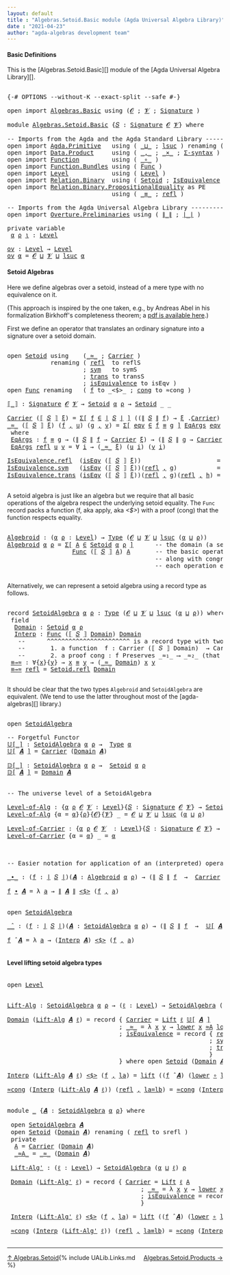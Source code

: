 ```yaml
---
layout: default
title : "Algebras.Setoid.Basic module (Agda Universal Algebra Library)"
date : "2021-04-23"
author: "agda-algebras development team"
---
```


#### <a id="basic-definitions">Basic Definitions</a>

This is the [Algebras.Setoid.Basic][] module of the [Agda Universal Algebra Library][].

<pre class="Agda">

<a id="316" class="Symbol">{-#</a> <a id="320" class="Keyword">OPTIONS</a> <a id="328" class="Pragma">--without-K</a> <a id="340" class="Pragma">--exact-split</a> <a id="354" class="Pragma">--safe</a> <a id="361" class="Symbol">#-}</a>

<a id="366" class="Keyword">open</a> <a id="371" class="Keyword">import</a> <a id="378" href="Algebras.Basic.html" class="Module">Algebras.Basic</a> <a id="393" class="Keyword">using</a> <a id="399" class="Symbol">(</a><a id="400" href="Algebras.Basic.html#1142" class="Generalizable">𝓞</a> <a id="402" class="Symbol">;</a> <a id="404" href="Algebras.Basic.html#1144" class="Generalizable">𝓥</a> <a id="406" class="Symbol">;</a> <a id="408" href="Algebras.Basic.html#3870" class="Function">Signature</a> <a id="418" class="Symbol">)</a>

<a id="421" class="Keyword">module</a> <a id="428" href="Algebras.Setoid.Basic.html" class="Module">Algebras.Setoid.Basic</a> <a id="450" class="Symbol">{</a><a id="451" href="Algebras.Setoid.Basic.html#451" class="Bound">𝑆</a> <a id="453" class="Symbol">:</a> <a id="455" href="Algebras.Basic.html#3870" class="Function">Signature</a> <a id="465" href="Algebras.Basic.html#1142" class="Generalizable">𝓞</a> <a id="467" href="Algebras.Basic.html#1144" class="Generalizable">𝓥</a><a id="468" class="Symbol">}</a> <a id="470" class="Keyword">where</a>

<a id="477" class="Comment">-- Imports from the Agda and the Agda Standard Library --------------------</a>
<a id="553" class="Keyword">open</a> <a id="558" class="Keyword">import</a> <a id="565" href="Agda.Primitive.html" class="Module">Agda.Primitive</a>   <a id="582" class="Keyword">using</a> <a id="588" class="Symbol">(</a> <a id="590" href="Agda.Primitive.html#810" class="Primitive Operator">_⊔_</a> <a id="594" class="Symbol">;</a> <a id="596" href="Agda.Primitive.html#780" class="Primitive">lsuc</a> <a id="601" class="Symbol">)</a> <a id="603" class="Keyword">renaming</a> <a id="612" class="Symbol">(</a> <a id="614" href="Agda.Primitive.html#326" class="Primitive">Set</a> <a id="618" class="Symbol">to</a> <a id="621" class="Primitive">Type</a> <a id="626" class="Symbol">)</a>
<a id="628" class="Keyword">open</a> <a id="633" class="Keyword">import</a> <a id="640" href="Data.Product.html" class="Module">Data.Product</a>     <a id="657" class="Keyword">using</a> <a id="663" class="Symbol">(</a> <a id="665" href="Agda.Builtin.Sigma.html#236" class="InductiveConstructor Operator">_,_</a> <a id="669" class="Symbol">;</a> <a id="671" href="Data.Product.html#1167" class="Function Operator">_×_</a> <a id="675" class="Symbol">;</a> <a id="677" href="Data.Product.html#916" class="Function">Σ-syntax</a> <a id="686" class="Symbol">)</a>
<a id="688" class="Keyword">open</a> <a id="693" class="Keyword">import</a> <a id="700" href="Function.html" class="Module">Function</a>         <a id="717" class="Keyword">using</a> <a id="723" class="Symbol">(</a> <a id="725" href="Function.Base.html#1031" class="Function Operator">_∘_</a> <a id="729" class="Symbol">)</a>
<a id="731" class="Keyword">open</a> <a id="736" class="Keyword">import</a> <a id="743" href="Function.Bundles.html" class="Module">Function.Bundles</a> <a id="760" class="Keyword">using</a> <a id="766" class="Symbol">(</a> <a id="768" href="Function.Bundles.html#1868" class="Record">Func</a> <a id="773" class="Symbol">)</a>
<a id="775" class="Keyword">open</a> <a id="780" class="Keyword">import</a> <a id="787" href="Level.html" class="Module">Level</a>            <a id="804" class="Keyword">using</a> <a id="810" class="Symbol">(</a> <a id="812" href="Agda.Primitive.html#597" class="Postulate">Level</a> <a id="818" class="Symbol">)</a>
<a id="820" class="Keyword">open</a> <a id="825" class="Keyword">import</a> <a id="832" href="Relation.Binary.html" class="Module">Relation.Binary</a>  <a id="849" class="Keyword">using</a> <a id="855" class="Symbol">(</a> <a id="857" href="Relation.Binary.Bundles.html#1009" class="Record">Setoid</a> <a id="864" class="Symbol">;</a> <a id="866" href="Relation.Binary.Structures.html#1522" class="Record">IsEquivalence</a> <a id="880" class="Symbol">)</a>
<a id="882" class="Keyword">open</a> <a id="887" class="Keyword">import</a> <a id="894" href="Relation.Binary.PropositionalEquality.html" class="Module">Relation.Binary.PropositionalEquality</a> <a id="932" class="Symbol">as</a> <a id="935" class="Module">PE</a>
                             <a id="967" class="Keyword">using</a> <a id="973" class="Symbol">(</a> <a id="975" href="Agda.Builtin.Equality.html#151" class="Datatype Operator">_≡_</a> <a id="979" class="Symbol">;</a> <a id="981" href="Agda.Builtin.Equality.html#208" class="InductiveConstructor">refl</a> <a id="986" class="Symbol">)</a>

<a id="989" class="Comment">-- Imports from the Agda Universal Algebra Library ----------------------</a>
<a id="1063" class="Keyword">open</a> <a id="1068" class="Keyword">import</a> <a id="1075" href="Overture.Preliminaries.html" class="Module">Overture.Preliminaries</a> <a id="1098" class="Keyword">using</a> <a id="1104" class="Symbol">(</a> <a id="1106" href="Overture.Preliminaries.html#4417" class="Function Operator">∥_∥</a> <a id="1110" class="Symbol">;</a> <a id="1112" href="Overture.Preliminaries.html#4379" class="Function Operator">∣_∣</a> <a id="1116" class="Symbol">)</a>

<a id="1119" class="Keyword">private</a> <a id="1127" class="Keyword">variable</a>
 <a id="1137" href="Algebras.Setoid.Basic.html#1137" class="Generalizable">α</a> <a id="1139" href="Algebras.Setoid.Basic.html#1139" class="Generalizable">ρ</a> <a id="1141" href="Algebras.Setoid.Basic.html#1141" class="Generalizable">ι</a> <a id="1143" class="Symbol">:</a> <a id="1145" href="Agda.Primitive.html#597" class="Postulate">Level</a>

<a id="ov"></a><a id="1152" href="Algebras.Setoid.Basic.html#1152" class="Function">ov</a> <a id="1155" class="Symbol">:</a> <a id="1157" href="Agda.Primitive.html#597" class="Postulate">Level</a> <a id="1163" class="Symbol">→</a> <a id="1165" href="Agda.Primitive.html#597" class="Postulate">Level</a>
<a id="1171" href="Algebras.Setoid.Basic.html#1152" class="Function">ov</a> <a id="1174" href="Algebras.Setoid.Basic.html#1174" class="Bound">α</a> <a id="1176" class="Symbol">=</a> <a id="1178" href="Algebras.Setoid.Basic.html#465" class="Bound">𝓞</a> <a id="1180" href="Agda.Primitive.html#810" class="Primitive Operator">⊔</a> <a id="1182" href="Algebras.Setoid.Basic.html#467" class="Bound">𝓥</a> <a id="1184" href="Agda.Primitive.html#810" class="Primitive Operator">⊔</a> <a id="1186" href="Agda.Primitive.html#780" class="Primitive">lsuc</a> <a id="1191" href="Algebras.Setoid.Basic.html#1174" class="Bound">α</a>
</pre>


#### <a id="setoid-algebras">Setoid Algebras</a>

Here we define algebras over a setoid, instead of a mere type with no equivalence on it.

(This approach is inspired by the one taken, e.g., by Andreas Abel in his formalization Birkhoff's completeness theorem; a [pdf is available here](http://www.cse.chalmers.se/~abela/agda/MultiSortedAlgebra.pdf).)

First we define an operator that translates an ordinary signature into a signature over a setoid domain.

<pre class="Agda">

<a id="1679" class="Keyword">open</a> <a id="1684" href="Relation.Binary.Bundles.html#1009" class="Module">Setoid</a> <a id="1691" class="Keyword">using</a>    <a id="1700" class="Symbol">(</a><a id="1701" href="Relation.Binary.Bundles.html#1098" class="Field Operator">_≈_</a> <a id="1705" class="Symbol">;</a> <a id="1707" href="Relation.Binary.Bundles.html#1072" class="Field">Carrier</a> <a id="1715" class="Symbol">)</a>
            <a id="1729" class="Keyword">renaming</a> <a id="1738" class="Symbol">(</a> <a id="1740" href="Relation.Binary.Structures.html#1568" class="Function">refl</a>  <a id="1746" class="Symbol">to</a> <a id="1749" class="Function">reflS</a>
                     <a id="1776" class="Symbol">;</a> <a id="1778" href="Relation.Binary.Structures.html#1594" class="Function">sym</a>   <a id="1784" class="Symbol">to</a> <a id="1787" class="Function">symS</a>
                     <a id="1813" class="Symbol">;</a> <a id="1815" href="Relation.Binary.Structures.html#1620" class="Function">trans</a> <a id="1821" class="Symbol">to</a> <a id="1824" class="Function">transS</a>
                     <a id="1852" class="Symbol">;</a> <a id="1854" href="Relation.Binary.Bundles.html#1132" class="Field">isEquivalence</a> <a id="1868" class="Symbol">to</a> <a id="1871" class="Field">isEqv</a> <a id="1877" class="Symbol">)</a>
<a id="1879" class="Keyword">open</a> <a id="1884" href="Function.Bundles.html#1868" class="Module">Func</a> <a id="1889" class="Keyword">renaming</a>   <a id="1900" class="Symbol">(</a> <a id="1902" href="Function.Bundles.html#1919" class="Field">f</a> <a id="1904" class="Symbol">to</a> <a id="1907" class="Field">_&lt;$&gt;_</a> <a id="1913" class="Symbol">;</a> <a id="1915" href="Function.Bundles.html#1938" class="Field">cong</a> <a id="1920" class="Symbol">to</a> <a id="1923" class="Field">≈cong</a> <a id="1929" class="Symbol">)</a>

<a id="⟦_⟧"></a><a id="1932" href="Algebras.Setoid.Basic.html#1932" class="Function Operator">⟦_⟧</a> <a id="1936" class="Symbol">:</a> <a id="1938" href="Algebras.Basic.html#3870" class="Function">Signature</a> <a id="1948" href="Algebras.Setoid.Basic.html#465" class="Bound">𝓞</a> <a id="1950" href="Algebras.Setoid.Basic.html#467" class="Bound">𝓥</a> <a id="1952" class="Symbol">→</a> <a id="1954" href="Relation.Binary.Bundles.html#1009" class="Record">Setoid</a> <a id="1961" href="Algebras.Setoid.Basic.html#1137" class="Generalizable">α</a> <a id="1963" href="Algebras.Setoid.Basic.html#1139" class="Generalizable">ρ</a> <a id="1965" class="Symbol">→</a> <a id="1967" href="Relation.Binary.Bundles.html#1009" class="Record">Setoid</a> <a id="1974" class="Symbol">_</a> <a id="1976" class="Symbol">_</a>

<a id="1979" href="Relation.Binary.Bundles.html#1072" class="Field">Carrier</a> <a id="1987" class="Symbol">(</a><a id="1988" href="Algebras.Setoid.Basic.html#1932" class="Function Operator">⟦</a> <a id="1990" href="Algebras.Setoid.Basic.html#1990" class="Bound">𝑆</a> <a id="1992" href="Algebras.Setoid.Basic.html#1932" class="Function Operator">⟧</a> <a id="1994" href="Algebras.Setoid.Basic.html#1994" class="Bound">ξ</a><a id="1995" class="Symbol">)</a> <a id="1997" class="Symbol">=</a> <a id="1999" href="Data.Product.html#916" class="Function">Σ[</a> <a id="2002" href="Algebras.Setoid.Basic.html#2002" class="Bound">f</a> <a id="2004" href="Data.Product.html#916" class="Function">∈</a> <a id="2006" href="Overture.Preliminaries.html#4379" class="Function Operator">∣</a> <a id="2008" href="Algebras.Setoid.Basic.html#1990" class="Bound">𝑆</a> <a id="2010" href="Overture.Preliminaries.html#4379" class="Function Operator">∣</a> <a id="2012" href="Data.Product.html#916" class="Function">]</a> <a id="2014" class="Symbol">((</a><a id="2016" href="Overture.Preliminaries.html#4417" class="Function Operator">∥</a> <a id="2018" href="Algebras.Setoid.Basic.html#1990" class="Bound">𝑆</a> <a id="2020" href="Overture.Preliminaries.html#4417" class="Function Operator">∥</a> <a id="2022" href="Algebras.Setoid.Basic.html#2002" class="Bound">f</a><a id="2023" class="Symbol">)</a> <a id="2025" class="Symbol">→</a> <a id="2027" href="Algebras.Setoid.Basic.html#1994" class="Bound">ξ</a> <a id="2029" class="Symbol">.</a><a id="2030" href="Relation.Binary.Bundles.html#1072" class="Field">Carrier</a><a id="2037" class="Symbol">)</a>
<a id="2039" href="Relation.Binary.Bundles.html#1098" class="Field Operator">_≈_</a> <a id="2043" class="Symbol">(</a><a id="2044" href="Algebras.Setoid.Basic.html#1932" class="Function Operator">⟦</a> <a id="2046" href="Algebras.Setoid.Basic.html#2046" class="Bound">𝑆</a> <a id="2048" href="Algebras.Setoid.Basic.html#1932" class="Function Operator">⟧</a> <a id="2050" href="Algebras.Setoid.Basic.html#2050" class="Bound">ξ</a><a id="2051" class="Symbol">)</a> <a id="2053" class="Symbol">(</a><a id="2054" href="Algebras.Setoid.Basic.html#2054" class="Bound">f</a> <a id="2056" href="Agda.Builtin.Sigma.html#236" class="InductiveConstructor Operator">,</a> <a id="2058" href="Algebras.Setoid.Basic.html#2058" class="Bound">u</a><a id="2059" class="Symbol">)</a> <a id="2061" class="Symbol">(</a><a id="2062" href="Algebras.Setoid.Basic.html#2062" class="Bound">g</a> <a id="2064" href="Agda.Builtin.Sigma.html#236" class="InductiveConstructor Operator">,</a> <a id="2066" href="Algebras.Setoid.Basic.html#2066" class="Bound">v</a><a id="2067" class="Symbol">)</a> <a id="2069" class="Symbol">=</a> <a id="2071" href="Data.Product.html#916" class="Function">Σ[</a> <a id="2074" href="Algebras.Setoid.Basic.html#2074" class="Bound">eqv</a> <a id="2078" href="Data.Product.html#916" class="Function">∈</a> <a id="2080" href="Algebras.Setoid.Basic.html#2054" class="Bound">f</a> <a id="2082" href="Agda.Builtin.Equality.html#151" class="Datatype Operator">≡</a> <a id="2084" href="Algebras.Setoid.Basic.html#2062" class="Bound">g</a> <a id="2086" href="Data.Product.html#916" class="Function">]</a> <a id="2088" href="Algebras.Setoid.Basic.html#2111" class="Function">EqArgs</a> <a id="2095" href="Algebras.Setoid.Basic.html#2074" class="Bound">eqv</a> <a id="2099" href="Algebras.Setoid.Basic.html#2058" class="Bound">u</a> <a id="2101" href="Algebras.Setoid.Basic.html#2066" class="Bound">v</a>
 <a id="2104" class="Keyword">where</a>
 <a id="2111" href="Algebras.Setoid.Basic.html#2111" class="Function">EqArgs</a> <a id="2118" class="Symbol">:</a> <a id="2120" href="Algebras.Setoid.Basic.html#2054" class="Bound">f</a> <a id="2122" href="Agda.Builtin.Equality.html#151" class="Datatype Operator">≡</a> <a id="2124" href="Algebras.Setoid.Basic.html#2062" class="Bound">g</a> <a id="2126" class="Symbol">→</a> <a id="2128" class="Symbol">(</a><a id="2129" href="Overture.Preliminaries.html#4417" class="Function Operator">∥</a> <a id="2131" href="Algebras.Setoid.Basic.html#2046" class="Bound">𝑆</a> <a id="2133" href="Overture.Preliminaries.html#4417" class="Function Operator">∥</a> <a id="2135" href="Algebras.Setoid.Basic.html#2054" class="Bound">f</a> <a id="2137" class="Symbol">→</a> <a id="2139" href="Relation.Binary.Bundles.html#1072" class="Field">Carrier</a> <a id="2147" href="Algebras.Setoid.Basic.html#2050" class="Bound">ξ</a><a id="2148" class="Symbol">)</a> <a id="2150" class="Symbol">→</a> <a id="2152" class="Symbol">(</a><a id="2153" href="Overture.Preliminaries.html#4417" class="Function Operator">∥</a> <a id="2155" href="Algebras.Setoid.Basic.html#2046" class="Bound">𝑆</a> <a id="2157" href="Overture.Preliminaries.html#4417" class="Function Operator">∥</a> <a id="2159" href="Algebras.Setoid.Basic.html#2062" class="Bound">g</a> <a id="2161" class="Symbol">→</a> <a id="2163" href="Relation.Binary.Bundles.html#1072" class="Field">Carrier</a> <a id="2171" href="Algebras.Setoid.Basic.html#2050" class="Bound">ξ</a><a id="2172" class="Symbol">)</a> <a id="2174" class="Symbol">→</a> <a id="2176" href="Algebras.Setoid.Basic.html#621" class="Primitive">Type</a> <a id="2181" class="Symbol">_</a>
 <a id="2184" href="Algebras.Setoid.Basic.html#2111" class="Function">EqArgs</a> <a id="2191" href="Agda.Builtin.Equality.html#208" class="InductiveConstructor">refl</a> <a id="2196" href="Algebras.Setoid.Basic.html#2196" class="Bound">u</a> <a id="2198" href="Algebras.Setoid.Basic.html#2198" class="Bound">v</a> <a id="2200" class="Symbol">=</a> <a id="2202" class="Symbol">∀</a> <a id="2204" href="Algebras.Setoid.Basic.html#2204" class="Bound">i</a> <a id="2206" class="Symbol">→</a> <a id="2208" class="Symbol">(</a><a id="2209" href="Relation.Binary.Bundles.html#1098" class="Field Operator">_≈_</a> <a id="2213" href="Algebras.Setoid.Basic.html#2050" class="Bound">ξ</a><a id="2214" class="Symbol">)</a> <a id="2216" class="Symbol">(</a><a id="2217" href="Algebras.Setoid.Basic.html#2196" class="Bound">u</a> <a id="2219" href="Algebras.Setoid.Basic.html#2204" class="Bound">i</a><a id="2220" class="Symbol">)</a> <a id="2222" class="Symbol">(</a><a id="2223" href="Algebras.Setoid.Basic.html#2198" class="Bound">v</a> <a id="2225" href="Algebras.Setoid.Basic.html#2204" class="Bound">i</a><a id="2226" class="Symbol">)</a>

<a id="2229" href="Relation.Binary.Structures.html#1568" class="Field">IsEquivalence.refl</a>  <a id="2249" class="Symbol">(</a><a id="2250" href="Algebras.Setoid.Basic.html#1871" class="Field">isEqv</a> <a id="2256" class="Symbol">(</a><a id="2257" href="Algebras.Setoid.Basic.html#1932" class="Function Operator">⟦</a> <a id="2259" href="Algebras.Setoid.Basic.html#2259" class="Bound">𝑆</a> <a id="2261" href="Algebras.Setoid.Basic.html#1932" class="Function Operator">⟧</a> <a id="2263" href="Algebras.Setoid.Basic.html#2263" class="Bound">ξ</a><a id="2264" class="Symbol">))</a>                     <a id="2287" class="Symbol">=</a> <a id="2289" href="Agda.Builtin.Equality.html#208" class="InductiveConstructor">refl</a> <a id="2294" href="Agda.Builtin.Sigma.html#236" class="InductiveConstructor Operator">,</a> <a id="2296" class="Symbol">λ</a> <a id="2298" href="Algebras.Setoid.Basic.html#2298" class="Bound">_</a> <a id="2300" class="Symbol">→</a> <a id="2302" href="Algebras.Setoid.Basic.html#1749" class="Function">reflS</a>  <a id="2309" href="Algebras.Setoid.Basic.html#2263" class="Bound">ξ</a>
<a id="2311" href="Relation.Binary.Structures.html#1594" class="Field">IsEquivalence.sym</a>   <a id="2331" class="Symbol">(</a><a id="2332" href="Algebras.Setoid.Basic.html#1871" class="Field">isEqv</a> <a id="2338" class="Symbol">(</a><a id="2339" href="Algebras.Setoid.Basic.html#1932" class="Function Operator">⟦</a> <a id="2341" href="Algebras.Setoid.Basic.html#2341" class="Bound">𝑆</a> <a id="2343" href="Algebras.Setoid.Basic.html#1932" class="Function Operator">⟧</a> <a id="2345" href="Algebras.Setoid.Basic.html#2345" class="Bound">ξ</a><a id="2346" class="Symbol">))(</a><a id="2349" href="Agda.Builtin.Equality.html#208" class="InductiveConstructor">refl</a> <a id="2354" href="Agda.Builtin.Sigma.html#236" class="InductiveConstructor Operator">,</a> <a id="2356" href="Algebras.Setoid.Basic.html#2356" class="Bound">g</a><a id="2357" class="Symbol">)</a>           <a id="2369" class="Symbol">=</a> <a id="2371" href="Agda.Builtin.Equality.html#208" class="InductiveConstructor">refl</a> <a id="2376" href="Agda.Builtin.Sigma.html#236" class="InductiveConstructor Operator">,</a> <a id="2378" class="Symbol">λ</a> <a id="2380" href="Algebras.Setoid.Basic.html#2380" class="Bound">i</a> <a id="2382" class="Symbol">→</a> <a id="2384" href="Algebras.Setoid.Basic.html#1787" class="Function">symS</a>   <a id="2391" href="Algebras.Setoid.Basic.html#2345" class="Bound">ξ</a> <a id="2393" class="Symbol">(</a><a id="2394" href="Algebras.Setoid.Basic.html#2356" class="Bound">g</a> <a id="2396" href="Algebras.Setoid.Basic.html#2380" class="Bound">i</a><a id="2397" class="Symbol">)</a>
<a id="2399" href="Relation.Binary.Structures.html#1620" class="Field">IsEquivalence.trans</a> <a id="2419" class="Symbol">(</a><a id="2420" href="Algebras.Setoid.Basic.html#1871" class="Field">isEqv</a> <a id="2426" class="Symbol">(</a><a id="2427" href="Algebras.Setoid.Basic.html#1932" class="Function Operator">⟦</a> <a id="2429" href="Algebras.Setoid.Basic.html#2429" class="Bound">𝑆</a> <a id="2431" href="Algebras.Setoid.Basic.html#1932" class="Function Operator">⟧</a> <a id="2433" href="Algebras.Setoid.Basic.html#2433" class="Bound">ξ</a><a id="2434" class="Symbol">))(</a><a id="2437" href="Agda.Builtin.Equality.html#208" class="InductiveConstructor">refl</a> <a id="2442" href="Agda.Builtin.Sigma.html#236" class="InductiveConstructor Operator">,</a> <a id="2444" href="Algebras.Setoid.Basic.html#2444" class="Bound">g</a><a id="2445" class="Symbol">)(</a><a id="2447" href="Agda.Builtin.Equality.html#208" class="InductiveConstructor">refl</a> <a id="2452" href="Agda.Builtin.Sigma.html#236" class="InductiveConstructor Operator">,</a> <a id="2454" href="Algebras.Setoid.Basic.html#2454" class="Bound">h</a><a id="2455" class="Symbol">)</a> <a id="2457" class="Symbol">=</a> <a id="2459" href="Agda.Builtin.Equality.html#208" class="InductiveConstructor">refl</a> <a id="2464" href="Agda.Builtin.Sigma.html#236" class="InductiveConstructor Operator">,</a> <a id="2466" class="Symbol">λ</a> <a id="2468" href="Algebras.Setoid.Basic.html#2468" class="Bound">i</a> <a id="2470" class="Symbol">→</a> <a id="2472" href="Algebras.Setoid.Basic.html#1824" class="Function">transS</a> <a id="2479" href="Algebras.Setoid.Basic.html#2433" class="Bound">ξ</a> <a id="2481" class="Symbol">(</a><a id="2482" href="Algebras.Setoid.Basic.html#2444" class="Bound">g</a> <a id="2484" href="Algebras.Setoid.Basic.html#2468" class="Bound">i</a><a id="2485" class="Symbol">)</a> <a id="2487" class="Symbol">(</a><a id="2488" href="Algebras.Setoid.Basic.html#2454" class="Bound">h</a> <a id="2490" href="Algebras.Setoid.Basic.html#2468" class="Bound">i</a><a id="2491" class="Symbol">)</a>

</pre>


A setoid algebra is just like an algebra but we require that all basic operations
of the algebra respect the underlying setoid equality. The `Func` record packs a
function (f, aka apply, aka _<$>_) with a proof (cong) that the function respects
equality.

<pre class="Agda">

<a id="Algebroid"></a><a id="2777" href="Algebras.Setoid.Basic.html#2777" class="Function">Algebroid</a> <a id="2787" class="Symbol">:</a> <a id="2789" class="Symbol">(</a><a id="2790" href="Algebras.Setoid.Basic.html#2790" class="Bound">α</a> <a id="2792" href="Algebras.Setoid.Basic.html#2792" class="Bound">ρ</a> <a id="2794" class="Symbol">:</a> <a id="2796" href="Agda.Primitive.html#597" class="Postulate">Level</a><a id="2801" class="Symbol">)</a> <a id="2803" class="Symbol">→</a> <a id="2805" href="Algebras.Setoid.Basic.html#621" class="Primitive">Type</a> <a id="2810" class="Symbol">(</a><a id="2811" href="Algebras.Setoid.Basic.html#465" class="Bound">𝓞</a> <a id="2813" href="Agda.Primitive.html#810" class="Primitive Operator">⊔</a> <a id="2815" href="Algebras.Setoid.Basic.html#467" class="Bound">𝓥</a> <a id="2817" href="Agda.Primitive.html#810" class="Primitive Operator">⊔</a> <a id="2819" href="Agda.Primitive.html#780" class="Primitive">lsuc</a> <a id="2824" class="Symbol">(</a><a id="2825" href="Algebras.Setoid.Basic.html#2790" class="Bound">α</a> <a id="2827" href="Agda.Primitive.html#810" class="Primitive Operator">⊔</a> <a id="2829" href="Algebras.Setoid.Basic.html#2792" class="Bound">ρ</a><a id="2830" class="Symbol">))</a>
<a id="2833" href="Algebras.Setoid.Basic.html#2777" class="Function">Algebroid</a> <a id="2843" href="Algebras.Setoid.Basic.html#2843" class="Bound">α</a> <a id="2845" href="Algebras.Setoid.Basic.html#2845" class="Bound">ρ</a> <a id="2847" class="Symbol">=</a> <a id="2849" href="Data.Product.html#916" class="Function">Σ[</a> <a id="2852" href="Algebras.Setoid.Basic.html#2852" class="Bound">A</a> <a id="2854" href="Data.Product.html#916" class="Function">∈</a> <a id="2856" href="Relation.Binary.Bundles.html#1009" class="Record">Setoid</a> <a id="2863" href="Algebras.Setoid.Basic.html#2843" class="Bound">α</a> <a id="2865" href="Algebras.Setoid.Basic.html#2845" class="Bound">ρ</a> <a id="2867" href="Data.Product.html#916" class="Function">]</a>      <a id="2874" class="Comment">-- the domain (a setoid)</a>
                  <a id="2917" href="Function.Bundles.html#1868" class="Record">Func</a> <a id="2922" class="Symbol">(</a><a id="2923" href="Algebras.Setoid.Basic.html#1932" class="Function Operator">⟦</a> <a id="2925" href="Algebras.Setoid.Basic.html#451" class="Bound">𝑆</a> <a id="2927" href="Algebras.Setoid.Basic.html#1932" class="Function Operator">⟧</a> <a id="2929" href="Algebras.Setoid.Basic.html#2852" class="Bound">A</a><a id="2930" class="Symbol">)</a> <a id="2932" href="Algebras.Setoid.Basic.html#2852" class="Bound">A</a>       <a id="2940" class="Comment">-- the basic operations,</a>
                                         <a id="3006" class="Comment">-- along with congruence proofs that</a>
                                         <a id="3084" class="Comment">-- each operation espects setoid equality</a>

</pre>

Alternatively, we can represent a setoid algebra using a record type as follows.

<pre class="Agda">

<a id="3235" class="Keyword">record</a> <a id="SetoidAlgebra"></a><a id="3242" href="Algebras.Setoid.Basic.html#3242" class="Record">SetoidAlgebra</a> <a id="3256" href="Algebras.Setoid.Basic.html#3256" class="Bound">α</a> <a id="3258" href="Algebras.Setoid.Basic.html#3258" class="Bound">ρ</a> <a id="3260" class="Symbol">:</a> <a id="3262" href="Algebras.Setoid.Basic.html#621" class="Primitive">Type</a> <a id="3267" class="Symbol">(</a><a id="3268" href="Algebras.Setoid.Basic.html#465" class="Bound">𝓞</a> <a id="3270" href="Agda.Primitive.html#810" class="Primitive Operator">⊔</a> <a id="3272" href="Algebras.Setoid.Basic.html#467" class="Bound">𝓥</a> <a id="3274" href="Agda.Primitive.html#810" class="Primitive Operator">⊔</a> <a id="3276" href="Agda.Primitive.html#780" class="Primitive">lsuc</a> <a id="3281" class="Symbol">(</a><a id="3282" href="Algebras.Setoid.Basic.html#3256" class="Bound">α</a> <a id="3284" href="Agda.Primitive.html#810" class="Primitive Operator">⊔</a> <a id="3286" href="Algebras.Setoid.Basic.html#3258" class="Bound">ρ</a><a id="3287" class="Symbol">))</a> <a id="3290" class="Keyword">where</a>
 <a id="3297" class="Keyword">field</a>
  <a id="SetoidAlgebra.Domain"></a><a id="3305" href="Algebras.Setoid.Basic.html#3305" class="Field">Domain</a> <a id="3312" class="Symbol">:</a> <a id="3314" href="Relation.Binary.Bundles.html#1009" class="Record">Setoid</a> <a id="3321" href="Algebras.Setoid.Basic.html#3256" class="Bound">α</a> <a id="3323" href="Algebras.Setoid.Basic.html#3258" class="Bound">ρ</a>
  <a id="SetoidAlgebra.Interp"></a><a id="3327" href="Algebras.Setoid.Basic.html#3327" class="Field">Interp</a> <a id="3334" class="Symbol">:</a> <a id="3336" href="Function.Bundles.html#1868" class="Record">Func</a> <a id="3341" class="Symbol">(</a><a id="3342" href="Algebras.Setoid.Basic.html#1932" class="Function Operator">⟦</a> <a id="3344" href="Algebras.Setoid.Basic.html#451" class="Bound">𝑆</a> <a id="3346" href="Algebras.Setoid.Basic.html#1932" class="Function Operator">⟧</a> <a id="3348" href="Algebras.Setoid.Basic.html#3305" class="Field">Domain</a><a id="3354" class="Symbol">)</a> <a id="3356" href="Algebras.Setoid.Basic.html#3305" class="Field">Domain</a>
   <a id="3366" class="Comment">--      ^^^^^^^^^^^^^^^^^^^^^^^ is a record type with two fields:</a>
   <a id="3435" class="Comment">--       1. a function  f : Carrier (⟦ 𝑆 ⟧ Domain)  → Carrier Domain</a>
   <a id="3507" class="Comment">--       2. a proof cong : f Preserves _≈₁_ ⟶ _≈₂_ (that f preserves the setoid equalities)</a>
 <a id="SetoidAlgebra.≡→≈"></a><a id="3600" href="Algebras.Setoid.Basic.html#3600" class="Function">≡→≈</a> <a id="3604" class="Symbol">:</a> <a id="3606" class="Symbol">∀{</a><a id="3608" href="Algebras.Setoid.Basic.html#3608" class="Bound">x</a><a id="3609" class="Symbol">}{</a><a id="3611" href="Algebras.Setoid.Basic.html#3611" class="Bound">y</a><a id="3612" class="Symbol">}</a> <a id="3614" class="Symbol">→</a> <a id="3616" href="Algebras.Setoid.Basic.html#3608" class="Bound">x</a> <a id="3618" href="Agda.Builtin.Equality.html#151" class="Datatype Operator">≡</a> <a id="3620" href="Algebras.Setoid.Basic.html#3611" class="Bound">y</a> <a id="3622" class="Symbol">→</a> <a id="3624" class="Symbol">(</a><a id="3625" href="Relation.Binary.Bundles.html#1098" class="Field Operator">_≈_</a> <a id="3629" href="Algebras.Setoid.Basic.html#3305" class="Field">Domain</a><a id="3635" class="Symbol">)</a> <a id="3637" href="Algebras.Setoid.Basic.html#3608" class="Bound">x</a> <a id="3639" href="Algebras.Setoid.Basic.html#3611" class="Bound">y</a>
 <a id="3642" href="Algebras.Setoid.Basic.html#3600" class="Function">≡→≈</a> <a id="3646" href="Agda.Builtin.Equality.html#208" class="InductiveConstructor">refl</a> <a id="3651" class="Symbol">=</a> <a id="3653" href="Relation.Binary.Structures.html#1568" class="Function">Setoid.refl</a> <a id="3665" href="Algebras.Setoid.Basic.html#3305" class="Field">Domain</a>

</pre>

It should be clear that the two types `Algebroid` and `SetoidAlgebra` are equivalent. (We tend to use the latter throughout most of the [agda-algebras][] library.)

<pre class="Agda">

<a id="3864" class="Keyword">open</a> <a id="3869" href="Algebras.Setoid.Basic.html#3242" class="Module">SetoidAlgebra</a>

<a id="3884" class="Comment">-- Forgetful Functor</a>
<a id="𝕌[_]"></a><a id="3905" href="Algebras.Setoid.Basic.html#3905" class="Function Operator">𝕌[_]</a> <a id="3910" class="Symbol">:</a> <a id="3912" href="Algebras.Setoid.Basic.html#3242" class="Record">SetoidAlgebra</a> <a id="3926" href="Algebras.Setoid.Basic.html#1137" class="Generalizable">α</a> <a id="3928" href="Algebras.Setoid.Basic.html#1139" class="Generalizable">ρ</a> <a id="3930" class="Symbol">→</a>  <a id="3933" href="Algebras.Setoid.Basic.html#621" class="Primitive">Type</a> <a id="3938" href="Algebras.Setoid.Basic.html#1137" class="Generalizable">α</a>
<a id="3940" href="Algebras.Setoid.Basic.html#3905" class="Function Operator">𝕌[</a> <a id="3943" href="Algebras.Setoid.Basic.html#3943" class="Bound">𝑨</a> <a id="3945" href="Algebras.Setoid.Basic.html#3905" class="Function Operator">]</a> <a id="3947" class="Symbol">=</a> <a id="3949" href="Relation.Binary.Bundles.html#1072" class="Field">Carrier</a> <a id="3957" class="Symbol">(</a><a id="3958" href="Algebras.Setoid.Basic.html#3305" class="Field">Domain</a> <a id="3965" href="Algebras.Setoid.Basic.html#3943" class="Bound">𝑨</a><a id="3966" class="Symbol">)</a>

<a id="𝔻[_]"></a><a id="3969" href="Algebras.Setoid.Basic.html#3969" class="Function Operator">𝔻[_]</a> <a id="3974" class="Symbol">:</a> <a id="3976" href="Algebras.Setoid.Basic.html#3242" class="Record">SetoidAlgebra</a> <a id="3990" href="Algebras.Setoid.Basic.html#1137" class="Generalizable">α</a> <a id="3992" href="Algebras.Setoid.Basic.html#1139" class="Generalizable">ρ</a> <a id="3994" class="Symbol">→</a>  <a id="3997" href="Relation.Binary.Bundles.html#1009" class="Record">Setoid</a> <a id="4004" href="Algebras.Setoid.Basic.html#1137" class="Generalizable">α</a> <a id="4006" href="Algebras.Setoid.Basic.html#1139" class="Generalizable">ρ</a>
<a id="4008" href="Algebras.Setoid.Basic.html#3969" class="Function Operator">𝔻[</a> <a id="4011" href="Algebras.Setoid.Basic.html#4011" class="Bound">𝑨</a> <a id="4013" href="Algebras.Setoid.Basic.html#3969" class="Function Operator">]</a> <a id="4015" class="Symbol">=</a> <a id="4017" href="Algebras.Setoid.Basic.html#3305" class="Field">Domain</a> <a id="4024" href="Algebras.Setoid.Basic.html#4011" class="Bound">𝑨</a>


<a id="4028" class="Comment">-- The universe level of a SetoidAlgebra</a>

<a id="Level-of-Alg"></a><a id="4070" href="Algebras.Setoid.Basic.html#4070" class="Function">Level-of-Alg</a> <a id="4083" class="Symbol">:</a> <a id="4085" class="Symbol">{</a><a id="4086" href="Algebras.Setoid.Basic.html#4086" class="Bound">α</a> <a id="4088" href="Algebras.Setoid.Basic.html#4088" class="Bound">ρ</a> <a id="4090" href="Algebras.Setoid.Basic.html#4090" class="Bound">𝓞</a> <a id="4092" href="Algebras.Setoid.Basic.html#4092" class="Bound">𝓥</a> <a id="4094" class="Symbol">:</a> <a id="4096" href="Agda.Primitive.html#597" class="Postulate">Level</a><a id="4101" class="Symbol">}{</a><a id="4103" href="Algebras.Setoid.Basic.html#4103" class="Bound">𝑆</a> <a id="4105" class="Symbol">:</a> <a id="4107" href="Algebras.Basic.html#3870" class="Function">Signature</a> <a id="4117" href="Algebras.Setoid.Basic.html#4090" class="Bound">𝓞</a> <a id="4119" href="Algebras.Setoid.Basic.html#4092" class="Bound">𝓥</a><a id="4120" class="Symbol">}</a> <a id="4122" class="Symbol">→</a> <a id="4124" href="Algebras.Setoid.Basic.html#3242" class="Record">SetoidAlgebra</a> <a id="4138" href="Algebras.Setoid.Basic.html#4086" class="Bound">α</a> <a id="4140" href="Algebras.Setoid.Basic.html#4088" class="Bound">ρ</a> <a id="4142" class="Symbol">→</a> <a id="4144" href="Agda.Primitive.html#597" class="Postulate">Level</a>
<a id="4150" href="Algebras.Setoid.Basic.html#4070" class="Function">Level-of-Alg</a> <a id="4163" class="Symbol">{</a><a id="4164" class="Argument">α</a> <a id="4166" class="Symbol">=</a> <a id="4168" href="Algebras.Setoid.Basic.html#4168" class="Bound">α</a><a id="4169" class="Symbol">}{</a><a id="4171" href="Algebras.Setoid.Basic.html#4171" class="Bound">ρ</a><a id="4172" class="Symbol">}{</a><a id="4174" href="Algebras.Setoid.Basic.html#4174" class="Bound">𝓞</a><a id="4175" class="Symbol">}{</a><a id="4177" href="Algebras.Setoid.Basic.html#4177" class="Bound">𝓥</a><a id="4178" class="Symbol">}</a> <a id="4180" class="Symbol">_</a> <a id="4182" class="Symbol">=</a> <a id="4184" href="Algebras.Setoid.Basic.html#4174" class="Bound">𝓞</a> <a id="4186" href="Agda.Primitive.html#810" class="Primitive Operator">⊔</a> <a id="4188" href="Algebras.Setoid.Basic.html#4177" class="Bound">𝓥</a> <a id="4190" href="Agda.Primitive.html#810" class="Primitive Operator">⊔</a> <a id="4192" href="Agda.Primitive.html#780" class="Primitive">lsuc</a> <a id="4197" class="Symbol">(</a><a id="4198" href="Algebras.Setoid.Basic.html#4168" class="Bound">α</a> <a id="4200" href="Agda.Primitive.html#810" class="Primitive Operator">⊔</a> <a id="4202" href="Algebras.Setoid.Basic.html#4171" class="Bound">ρ</a><a id="4203" class="Symbol">)</a>

<a id="Level-of-Carrier"></a><a id="4206" href="Algebras.Setoid.Basic.html#4206" class="Function">Level-of-Carrier</a> <a id="4223" class="Symbol">:</a> <a id="4225" class="Symbol">{</a><a id="4226" href="Algebras.Setoid.Basic.html#4226" class="Bound">α</a> <a id="4228" href="Algebras.Setoid.Basic.html#4228" class="Bound">ρ</a> <a id="4230" href="Algebras.Setoid.Basic.html#4230" class="Bound">𝓞</a> <a id="4232" href="Algebras.Setoid.Basic.html#4232" class="Bound">𝓥</a>  <a id="4235" class="Symbol">:</a> <a id="4237" href="Agda.Primitive.html#597" class="Postulate">Level</a><a id="4242" class="Symbol">}{</a><a id="4244" href="Algebras.Setoid.Basic.html#4244" class="Bound">𝑆</a> <a id="4246" class="Symbol">:</a> <a id="4248" href="Algebras.Basic.html#3870" class="Function">Signature</a> <a id="4258" href="Algebras.Setoid.Basic.html#4230" class="Bound">𝓞</a> <a id="4260" href="Algebras.Setoid.Basic.html#4232" class="Bound">𝓥</a><a id="4261" class="Symbol">}</a> <a id="4263" class="Symbol">→</a> <a id="4265" href="Algebras.Setoid.Basic.html#3242" class="Record">SetoidAlgebra</a> <a id="4279" href="Algebras.Setoid.Basic.html#4226" class="Bound">α</a> <a id="4281" href="Algebras.Setoid.Basic.html#4228" class="Bound">ρ</a> <a id="4283" class="Symbol">→</a> <a id="4285" href="Agda.Primitive.html#597" class="Postulate">Level</a>
<a id="4291" href="Algebras.Setoid.Basic.html#4206" class="Function">Level-of-Carrier</a> <a id="4308" class="Symbol">{</a><a id="4309" class="Argument">α</a> <a id="4311" class="Symbol">=</a> <a id="4313" href="Algebras.Setoid.Basic.html#4313" class="Bound">α</a><a id="4314" class="Symbol">}</a> <a id="4316" class="Symbol">_</a> <a id="4318" class="Symbol">=</a> <a id="4320" href="Algebras.Setoid.Basic.html#4313" class="Bound">α</a>



<a id="4325" class="Comment">-- Easier notation for application of an (interpreted) operation symbol.</a>

<a id="_∙_"></a><a id="4399" href="Algebras.Setoid.Basic.html#4399" class="Function Operator">_∙_</a> <a id="4403" class="Symbol">:</a> <a id="4405" class="Symbol">(</a><a id="4406" href="Algebras.Setoid.Basic.html#4406" class="Bound">f</a> <a id="4408" class="Symbol">:</a> <a id="4410" href="Overture.Preliminaries.html#4379" class="Function Operator">∣</a> <a id="4412" href="Algebras.Setoid.Basic.html#451" class="Bound">𝑆</a> <a id="4414" href="Overture.Preliminaries.html#4379" class="Function Operator">∣</a><a id="4415" class="Symbol">)(</a><a id="4417" href="Algebras.Setoid.Basic.html#4417" class="Bound">𝑨</a> <a id="4419" class="Symbol">:</a> <a id="4421" href="Algebras.Setoid.Basic.html#2777" class="Function">Algebroid</a> <a id="4431" href="Algebras.Setoid.Basic.html#1137" class="Generalizable">α</a> <a id="4433" href="Algebras.Setoid.Basic.html#1139" class="Generalizable">ρ</a><a id="4434" class="Symbol">)</a> <a id="4436" class="Symbol">→</a> <a id="4438" class="Symbol">(</a><a id="4439" href="Overture.Preliminaries.html#4417" class="Function Operator">∥</a> <a id="4441" href="Algebras.Setoid.Basic.html#451" class="Bound">𝑆</a> <a id="4443" href="Overture.Preliminaries.html#4417" class="Function Operator">∥</a> <a id="4445" href="Algebras.Setoid.Basic.html#4406" class="Bound">f</a>  <a id="4448" class="Symbol">→</a>  <a id="4451" href="Relation.Binary.Bundles.html#1072" class="Field">Carrier</a> <a id="4459" href="Overture.Preliminaries.html#4379" class="Function Operator">∣</a> <a id="4461" href="Algebras.Setoid.Basic.html#4417" class="Bound">𝑨</a> <a id="4463" href="Overture.Preliminaries.html#4379" class="Function Operator">∣</a><a id="4464" class="Symbol">)</a> <a id="4466" class="Symbol">→</a> <a id="4468" href="Relation.Binary.Bundles.html#1072" class="Field">Carrier</a> <a id="4476" href="Overture.Preliminaries.html#4379" class="Function Operator">∣</a> <a id="4478" href="Algebras.Setoid.Basic.html#4417" class="Bound">𝑨</a> <a id="4480" href="Overture.Preliminaries.html#4379" class="Function Operator">∣</a>

<a id="4483" href="Algebras.Setoid.Basic.html#4483" class="Bound">f</a> <a id="4485" href="Algebras.Setoid.Basic.html#4399" class="Function Operator">∙</a> <a id="4487" href="Algebras.Setoid.Basic.html#4487" class="Bound">𝑨</a> <a id="4489" class="Symbol">=</a> <a id="4491" class="Symbol">λ</a> <a id="4493" href="Algebras.Setoid.Basic.html#4493" class="Bound">a</a> <a id="4495" class="Symbol">→</a> <a id="4497" href="Overture.Preliminaries.html#4417" class="Function Operator">∥</a> <a id="4499" href="Algebras.Setoid.Basic.html#4487" class="Bound">𝑨</a> <a id="4501" href="Overture.Preliminaries.html#4417" class="Function Operator">∥</a> <a id="4503" href="Algebras.Setoid.Basic.html#1907" class="Field Operator">&lt;$&gt;</a> <a id="4507" class="Symbol">(</a><a id="4508" href="Algebras.Setoid.Basic.html#4483" class="Bound">f</a> <a id="4510" href="Agda.Builtin.Sigma.html#236" class="InductiveConstructor Operator">,</a> <a id="4512" href="Algebras.Setoid.Basic.html#4493" class="Bound">a</a><a id="4513" class="Symbol">)</a>


<a id="4517" class="Keyword">open</a> <a id="4522" href="Algebras.Setoid.Basic.html#3242" class="Module">SetoidAlgebra</a>

<a id="_̂_"></a><a id="4537" href="Algebras.Setoid.Basic.html#4537" class="Function Operator">_̂_</a> <a id="4541" class="Symbol">:</a> <a id="4543" class="Symbol">(</a><a id="4544" href="Algebras.Setoid.Basic.html#4544" class="Bound">f</a> <a id="4546" class="Symbol">:</a> <a id="4548" href="Overture.Preliminaries.html#4379" class="Function Operator">∣</a> <a id="4550" href="Algebras.Setoid.Basic.html#451" class="Bound">𝑆</a> <a id="4552" href="Overture.Preliminaries.html#4379" class="Function Operator">∣</a><a id="4553" class="Symbol">)(</a><a id="4555" href="Algebras.Setoid.Basic.html#4555" class="Bound">𝑨</a> <a id="4557" class="Symbol">:</a> <a id="4559" href="Algebras.Setoid.Basic.html#3242" class="Record">SetoidAlgebra</a> <a id="4573" href="Algebras.Setoid.Basic.html#1137" class="Generalizable">α</a> <a id="4575" href="Algebras.Setoid.Basic.html#1139" class="Generalizable">ρ</a><a id="4576" class="Symbol">)</a> <a id="4578" class="Symbol">→</a> <a id="4580" class="Symbol">(</a><a id="4581" href="Overture.Preliminaries.html#4417" class="Function Operator">∥</a> <a id="4583" href="Algebras.Setoid.Basic.html#451" class="Bound">𝑆</a> <a id="4585" href="Overture.Preliminaries.html#4417" class="Function Operator">∥</a> <a id="4587" href="Algebras.Setoid.Basic.html#4544" class="Bound">f</a>  <a id="4590" class="Symbol">→</a>  <a id="4593" href="Algebras.Setoid.Basic.html#3905" class="Function Operator">𝕌[</a> <a id="4596" href="Algebras.Setoid.Basic.html#4555" class="Bound">𝑨</a> <a id="4598" href="Algebras.Setoid.Basic.html#3905" class="Function Operator">]</a><a id="4599" class="Symbol">)</a> <a id="4601" class="Symbol">→</a> <a id="4603" href="Algebras.Setoid.Basic.html#3905" class="Function Operator">𝕌[</a> <a id="4606" href="Algebras.Setoid.Basic.html#4555" class="Bound">𝑨</a> <a id="4608" href="Algebras.Setoid.Basic.html#3905" class="Function Operator">]</a>

<a id="4611" href="Algebras.Setoid.Basic.html#4611" class="Bound">f</a> <a id="4613" href="Algebras.Setoid.Basic.html#4537" class="Function Operator">̂</a> <a id="4615" href="Algebras.Setoid.Basic.html#4615" class="Bound">𝑨</a> <a id="4617" class="Symbol">=</a> <a id="4619" class="Symbol">λ</a> <a id="4621" href="Algebras.Setoid.Basic.html#4621" class="Bound">a</a> <a id="4623" class="Symbol">→</a> <a id="4625" class="Symbol">(</a><a id="4626" href="Algebras.Setoid.Basic.html#3327" class="Field">Interp</a> <a id="4633" href="Algebras.Setoid.Basic.html#4615" class="Bound">𝑨</a><a id="4634" class="Symbol">)</a> <a id="4636" href="Algebras.Setoid.Basic.html#1907" class="Field Operator">&lt;$&gt;</a> <a id="4640" class="Symbol">(</a><a id="4641" href="Algebras.Setoid.Basic.html#4611" class="Bound">f</a> <a id="4643" href="Agda.Builtin.Sigma.html#236" class="InductiveConstructor Operator">,</a> <a id="4645" href="Algebras.Setoid.Basic.html#4621" class="Bound">a</a><a id="4646" class="Symbol">)</a>

</pre>


#### <a id="level-lifting-setoid-algebra-types">Level lifting setoid algebra types</a>

<pre class="Agda">

<a id="4764" class="Keyword">open</a> <a id="4769" href="Level.html" class="Module">Level</a>


<a id="Lift-Alg"></a><a id="4777" href="Algebras.Setoid.Basic.html#4777" class="Function">Lift-Alg</a> <a id="4786" class="Symbol">:</a> <a id="4788" href="Algebras.Setoid.Basic.html#3242" class="Record">SetoidAlgebra</a> <a id="4802" href="Algebras.Setoid.Basic.html#1137" class="Generalizable">α</a> <a id="4804" href="Algebras.Setoid.Basic.html#1139" class="Generalizable">ρ</a> <a id="4806" class="Symbol">→</a> <a id="4808" class="Symbol">(</a><a id="4809" href="Algebras.Setoid.Basic.html#4809" class="Bound">ℓ</a> <a id="4811" class="Symbol">:</a> <a id="4813" href="Agda.Primitive.html#597" class="Postulate">Level</a><a id="4818" class="Symbol">)</a> <a id="4820" class="Symbol">→</a> <a id="4822" href="Algebras.Setoid.Basic.html#3242" class="Record">SetoidAlgebra</a> <a id="4836" class="Symbol">(</a><a id="4837" href="Algebras.Setoid.Basic.html#1137" class="Generalizable">α</a> <a id="4839" href="Agda.Primitive.html#810" class="Primitive Operator">⊔</a> <a id="4841" href="Algebras.Setoid.Basic.html#4809" class="Bound">ℓ</a><a id="4842" class="Symbol">)</a> <a id="4844" href="Algebras.Setoid.Basic.html#1139" class="Generalizable">ρ</a>

<a id="4847" href="Algebras.Setoid.Basic.html#3305" class="Field">Domain</a> <a id="4854" class="Symbol">(</a><a id="4855" href="Algebras.Setoid.Basic.html#4777" class="Function">Lift-Alg</a> <a id="4864" href="Algebras.Setoid.Basic.html#4864" class="Bound">𝑨</a> <a id="4866" href="Algebras.Setoid.Basic.html#4866" class="Bound">ℓ</a><a id="4867" class="Symbol">)</a> <a id="4869" class="Symbol">=</a> <a id="4871" class="Keyword">record</a> <a id="4878" class="Symbol">{</a> <a id="4880" href="Relation.Binary.Bundles.html#1072" class="Field">Carrier</a> <a id="4888" class="Symbol">=</a> <a id="4890" href="Level.html#400" class="Record">Lift</a> <a id="4895" href="Algebras.Setoid.Basic.html#4866" class="Bound">ℓ</a> <a id="4897" href="Algebras.Setoid.Basic.html#3905" class="Function Operator">𝕌[</a> <a id="4900" href="Algebras.Setoid.Basic.html#4864" class="Bound">𝑨</a> <a id="4902" href="Algebras.Setoid.Basic.html#3905" class="Function Operator">]</a>
                               <a id="4935" class="Symbol">;</a> <a id="4937" href="Relation.Binary.Bundles.html#1098" class="Field Operator">_≈_</a> <a id="4941" class="Symbol">=</a> <a id="4943" class="Symbol">λ</a> <a id="4945" href="Algebras.Setoid.Basic.html#4945" class="Bound">x</a> <a id="4947" href="Algebras.Setoid.Basic.html#4947" class="Bound">y</a> <a id="4949" class="Symbol">→</a> <a id="4951" href="Level.html#470" class="Field">lower</a> <a id="4957" href="Algebras.Setoid.Basic.html#4945" class="Bound">x</a> <a id="4959" href="Algebras.Setoid.Basic.html#5318" class="Function Operator">≈A</a> <a id="4962" href="Level.html#470" class="Field">lower</a> <a id="4968" href="Algebras.Setoid.Basic.html#4947" class="Bound">y</a>
                               <a id="5001" class="Symbol">;</a> <a id="5003" href="Relation.Binary.Bundles.html#1132" class="Field">isEquivalence</a> <a id="5017" class="Symbol">=</a> <a id="5019" class="Keyword">record</a> <a id="5026" class="Symbol">{</a> <a id="5028" href="Relation.Binary.Structures.html#1568" class="Field">refl</a> <a id="5033" class="Symbol">=</a> <a id="5035" href="Algebras.Setoid.Basic.html#5333" class="Function">srefl</a>
                                                        <a id="5097" class="Symbol">;</a> <a id="5099" href="Relation.Binary.Structures.html#1594" class="Field">sym</a> <a id="5103" class="Symbol">=</a> <a id="5105" href="Relation.Binary.Structures.html#1594" class="Function">sym</a>
                                                        <a id="5165" class="Symbol">;</a> <a id="5167" href="Relation.Binary.Structures.html#1620" class="Field">trans</a> <a id="5173" class="Symbol">=</a> <a id="5175" href="Relation.Binary.Structures.html#1620" class="Function">trans</a>
                                                        <a id="5237" class="Symbol">}</a>
                               <a id="5270" class="Symbol">}</a> <a id="5272" class="Keyword">where</a> <a id="5278" class="Keyword">open</a> <a id="5283" href="Relation.Binary.Bundles.html#1009" class="Module">Setoid</a> <a id="5290" class="Symbol">(</a><a id="5291" href="Algebras.Setoid.Basic.html#3305" class="Field">Domain</a> <a id="5298" href="Algebras.Setoid.Basic.html#4864" class="Bound">𝑨</a><a id="5299" class="Symbol">)</a> <a id="5301" class="Keyword">renaming</a> <a id="5310" class="Symbol">(</a><a id="5311" href="Relation.Binary.Bundles.html#1098" class="Field Operator">_≈_</a> <a id="5315" class="Symbol">to</a> <a id="5318" class="Field Operator">_≈A_</a> <a id="5323" class="Symbol">;</a> <a id="5325" href="Relation.Binary.Structures.html#1568" class="Function">refl</a> <a id="5330" class="Symbol">to</a> <a id="5333" class="Function">srefl</a> <a id="5339" class="Symbol">)</a>

<a id="5342" href="Algebras.Setoid.Basic.html#3327" class="Field">Interp</a> <a id="5349" class="Symbol">(</a><a id="5350" href="Algebras.Setoid.Basic.html#4777" class="Function">Lift-Alg</a> <a id="5359" href="Algebras.Setoid.Basic.html#5359" class="Bound">𝑨</a> <a id="5361" href="Algebras.Setoid.Basic.html#5361" class="Bound">ℓ</a><a id="5362" class="Symbol">)</a> <a id="5364" href="Algebras.Setoid.Basic.html#1907" class="Field Operator">&lt;$&gt;</a> <a id="5368" class="Symbol">(</a><a id="5369" href="Algebras.Setoid.Basic.html#5369" class="Bound">f</a> <a id="5371" href="Agda.Builtin.Sigma.html#236" class="InductiveConstructor Operator">,</a> <a id="5373" href="Algebras.Setoid.Basic.html#5373" class="Bound">la</a><a id="5375" class="Symbol">)</a> <a id="5377" class="Symbol">=</a> <a id="5379" href="Level.html#457" class="InductiveConstructor">lift</a> <a id="5384" class="Symbol">((</a><a id="5386" href="Algebras.Setoid.Basic.html#5369" class="Bound">f</a> <a id="5388" href="Algebras.Setoid.Basic.html#4537" class="Function Operator">̂</a> <a id="5390" href="Algebras.Setoid.Basic.html#5359" class="Bound">𝑨</a><a id="5391" class="Symbol">)</a> <a id="5393" class="Symbol">(</a><a id="5394" href="Level.html#470" class="Field">lower</a> <a id="5400" href="Function.Base.html#1031" class="Function Operator">∘</a> <a id="5402" href="Algebras.Setoid.Basic.html#5373" class="Bound">la</a><a id="5404" class="Symbol">))</a>

<a id="5408" href="Algebras.Setoid.Basic.html#1923" class="Field">≈cong</a> <a id="5414" class="Symbol">(</a><a id="5415" href="Algebras.Setoid.Basic.html#3327" class="Field">Interp</a> <a id="5422" class="Symbol">(</a><a id="5423" href="Algebras.Setoid.Basic.html#4777" class="Function">Lift-Alg</a> <a id="5432" href="Algebras.Setoid.Basic.html#5432" class="Bound">𝑨</a> <a id="5434" href="Algebras.Setoid.Basic.html#5434" class="Bound">ℓ</a><a id="5435" class="Symbol">))</a> <a id="5438" class="Symbol">(</a><a id="5439" href="Agda.Builtin.Equality.html#208" class="InductiveConstructor">refl</a> <a id="5444" href="Agda.Builtin.Sigma.html#236" class="InductiveConstructor Operator">,</a> <a id="5446" href="Algebras.Setoid.Basic.html#5446" class="Bound">la=lb</a><a id="5451" class="Symbol">)</a> <a id="5453" class="Symbol">=</a> <a id="5455" href="Algebras.Setoid.Basic.html#1923" class="Field">≈cong</a> <a id="5461" class="Symbol">(</a><a id="5462" href="Algebras.Setoid.Basic.html#3327" class="Field">Interp</a> <a id="5469" href="Algebras.Setoid.Basic.html#5432" class="Bound">𝑨</a><a id="5470" class="Symbol">)</a> <a id="5472" class="Symbol">((</a><a id="5474" href="Agda.Builtin.Equality.html#208" class="InductiveConstructor">refl</a> <a id="5479" href="Agda.Builtin.Sigma.html#236" class="InductiveConstructor Operator">,</a> <a id="5481" href="Algebras.Setoid.Basic.html#5446" class="Bound">la=lb</a><a id="5486" class="Symbol">))</a>


<a id="5491" class="Keyword">module</a> <a id="5498" href="Algebras.Setoid.Basic.html#5498" class="Module">_</a> <a id="5500" class="Symbol">{</a><a id="5501" href="Algebras.Setoid.Basic.html#5501" class="Bound">𝑨</a> <a id="5503" class="Symbol">:</a> <a id="5505" href="Algebras.Setoid.Basic.html#3242" class="Record">SetoidAlgebra</a> <a id="5519" href="Algebras.Setoid.Basic.html#1137" class="Generalizable">α</a> <a id="5521" href="Algebras.Setoid.Basic.html#1139" class="Generalizable">ρ</a><a id="5522" class="Symbol">}</a> <a id="5524" class="Keyword">where</a>

 <a id="5532" class="Keyword">open</a> <a id="5537" href="Algebras.Setoid.Basic.html#3242" class="Module">SetoidAlgebra</a> <a id="5551" href="Algebras.Setoid.Basic.html#5501" class="Bound">𝑨</a>
 <a id="5554" class="Keyword">open</a> <a id="5559" href="Relation.Binary.Bundles.html#1009" class="Module">Setoid</a> <a id="5566" class="Symbol">(</a><a id="5567" href="Algebras.Setoid.Basic.html#3305" class="Field">Domain</a> <a id="5574" href="Algebras.Setoid.Basic.html#5501" class="Bound">𝑨</a><a id="5575" class="Symbol">)</a> <a id="5577" class="Keyword">renaming</a> <a id="5586" class="Symbol">(</a> <a id="5588" href="Relation.Binary.Structures.html#1568" class="Function">refl</a> <a id="5593" class="Symbol">to</a> <a id="5596" class="Function">srefl</a> <a id="5602" class="Symbol">)</a>
 <a id="5605" class="Keyword">private</a>
  <a id="5615" href="Algebras.Setoid.Basic.html#5615" class="Function">A</a> <a id="5617" class="Symbol">=</a> <a id="5619" href="Relation.Binary.Bundles.html#1072" class="Field">Carrier</a> <a id="5627" class="Symbol">(</a><a id="5628" href="Algebras.Setoid.Basic.html#3305" class="Field">Domain</a> <a id="5635" href="Algebras.Setoid.Basic.html#5501" class="Bound">𝑨</a><a id="5636" class="Symbol">)</a>
  <a id="5640" href="Algebras.Setoid.Basic.html#5640" class="Function Operator">_≈A_</a> <a id="5645" class="Symbol">=</a> <a id="5647" href="Relation.Binary.Bundles.html#1098" class="Field Operator">_≈_</a> <a id="5651" class="Symbol">(</a><a id="5652" href="Algebras.Setoid.Basic.html#3305" class="Field">Domain</a> <a id="5659" href="Algebras.Setoid.Basic.html#5501" class="Bound">𝑨</a><a id="5660" class="Symbol">)</a>

 <a id="5664" href="Algebras.Setoid.Basic.html#5664" class="Function">Lift-Alg&#39;</a> <a id="5674" class="Symbol">:</a> <a id="5676" class="Symbol">(</a><a id="5677" href="Algebras.Setoid.Basic.html#5677" class="Bound">ℓ</a> <a id="5679" class="Symbol">:</a> <a id="5681" href="Agda.Primitive.html#597" class="Postulate">Level</a><a id="5686" class="Symbol">)</a> <a id="5688" class="Symbol">→</a> <a id="5690" href="Algebras.Setoid.Basic.html#3242" class="Record">SetoidAlgebra</a> <a id="5704" class="Symbol">(</a><a id="5705" href="Algebras.Setoid.Basic.html#5519" class="Bound">α</a> <a id="5707" href="Agda.Primitive.html#810" class="Primitive Operator">⊔</a> <a id="5709" href="Algebras.Setoid.Basic.html#5677" class="Bound">ℓ</a><a id="5710" class="Symbol">)</a> <a id="5712" href="Algebras.Setoid.Basic.html#5521" class="Bound">ρ</a>

 <a id="5716" href="Algebras.Setoid.Basic.html#3305" class="Field">Domain</a> <a id="5723" class="Symbol">(</a><a id="5724" href="Algebras.Setoid.Basic.html#5664" class="Function">Lift-Alg&#39;</a> <a id="5734" href="Algebras.Setoid.Basic.html#5734" class="Bound">ℓ</a><a id="5735" class="Symbol">)</a> <a id="5737" class="Symbol">=</a> <a id="5739" class="Keyword">record</a> <a id="5746" class="Symbol">{</a> <a id="5748" href="Relation.Binary.Bundles.html#1072" class="Field">Carrier</a> <a id="5756" class="Symbol">=</a> <a id="5758" href="Level.html#400" class="Record">Lift</a> <a id="5763" href="Algebras.Setoid.Basic.html#5734" class="Bound">ℓ</a> <a id="5765" href="Algebras.Setoid.Basic.html#5615" class="Function">A</a>
                                     <a id="5804" class="Symbol">;</a> <a id="5806" href="Relation.Binary.Bundles.html#1098" class="Field Operator">_≈_</a> <a id="5810" class="Symbol">=</a> <a id="5812" class="Symbol">λ</a> <a id="5814" href="Algebras.Setoid.Basic.html#5814" class="Bound">x</a> <a id="5816" href="Algebras.Setoid.Basic.html#5816" class="Bound">y</a> <a id="5818" class="Symbol">→</a> <a id="5820" href="Level.html#470" class="Field">lower</a> <a id="5826" href="Algebras.Setoid.Basic.html#5814" class="Bound">x</a> <a id="5828" href="Algebras.Setoid.Basic.html#5640" class="Function Operator">≈A</a> <a id="5831" href="Level.html#470" class="Field">lower</a> <a id="5837" href="Algebras.Setoid.Basic.html#5816" class="Bound">y</a>
                                     <a id="5876" class="Symbol">;</a> <a id="5878" href="Relation.Binary.Bundles.html#1132" class="Field">isEquivalence</a> <a id="5892" class="Symbol">=</a> <a id="5894" class="Keyword">record</a> <a id="5901" class="Symbol">{</a> <a id="5903" href="Relation.Binary.Structures.html#1568" class="Field">refl</a> <a id="5908" class="Symbol">=</a> <a id="5910" href="Algebras.Setoid.Basic.html#5596" class="Function">srefl</a> <a id="5916" class="Symbol">;</a> <a id="5918" href="Relation.Binary.Structures.html#1594" class="Field">sym</a> <a id="5922" class="Symbol">=</a> <a id="5924" href="Relation.Binary.Structures.html#1594" class="Function">sym</a> <a id="5928" class="Symbol">;</a> <a id="5930" href="Relation.Binary.Structures.html#1620" class="Field">trans</a> <a id="5936" class="Symbol">=</a> <a id="5938" href="Relation.Binary.Structures.html#1620" class="Function">trans</a> <a id="5944" class="Symbol">}</a>
                                     <a id="5983" class="Symbol">}</a>

 <a id="5987" href="Algebras.Setoid.Basic.html#3327" class="Field">Interp</a> <a id="5994" class="Symbol">(</a><a id="5995" href="Algebras.Setoid.Basic.html#5664" class="Function">Lift-Alg&#39;</a> <a id="6005" href="Algebras.Setoid.Basic.html#6005" class="Bound">ℓ</a><a id="6006" class="Symbol">)</a> <a id="6008" href="Algebras.Setoid.Basic.html#1907" class="Field Operator">&lt;$&gt;</a> <a id="6012" class="Symbol">(</a><a id="6013" href="Algebras.Setoid.Basic.html#6013" class="Bound">f</a> <a id="6015" href="Agda.Builtin.Sigma.html#236" class="InductiveConstructor Operator">,</a> <a id="6017" href="Algebras.Setoid.Basic.html#6017" class="Bound">la</a><a id="6019" class="Symbol">)</a> <a id="6021" class="Symbol">=</a> <a id="6023" href="Level.html#457" class="InductiveConstructor">lift</a> <a id="6028" class="Symbol">((</a><a id="6030" href="Algebras.Setoid.Basic.html#6013" class="Bound">f</a> <a id="6032" href="Algebras.Setoid.Basic.html#4537" class="Function Operator">̂</a> <a id="6034" href="Algebras.Setoid.Basic.html#5501" class="Bound">𝑨</a><a id="6035" class="Symbol">)</a> <a id="6037" class="Symbol">(</a><a id="6038" href="Level.html#470" class="Field">lower</a> <a id="6044" href="Function.Base.html#1031" class="Function Operator">∘</a> <a id="6046" href="Algebras.Setoid.Basic.html#6017" class="Bound">la</a><a id="6048" class="Symbol">))</a>

 <a id="6053" href="Algebras.Setoid.Basic.html#1923" class="Field">≈cong</a> <a id="6059" class="Symbol">(</a><a id="6060" href="Algebras.Setoid.Basic.html#3327" class="Field">Interp</a> <a id="6067" class="Symbol">(</a><a id="6068" href="Algebras.Setoid.Basic.html#5664" class="Function">Lift-Alg&#39;</a> <a id="6078" href="Algebras.Setoid.Basic.html#6078" class="Bound">ℓ</a><a id="6079" class="Symbol">))</a> <a id="6082" class="Symbol">(</a><a id="6083" href="Agda.Builtin.Equality.html#208" class="InductiveConstructor">refl</a> <a id="6088" href="Agda.Builtin.Sigma.html#236" class="InductiveConstructor Operator">,</a> <a id="6090" href="Algebras.Setoid.Basic.html#6090" class="Bound">la≡lb</a><a id="6095" class="Symbol">)</a> <a id="6097" class="Symbol">=</a> <a id="6099" href="Algebras.Setoid.Basic.html#1923" class="Field">≈cong</a> <a id="6105" class="Symbol">(</a><a id="6106" href="Algebras.Setoid.Basic.html#3327" class="Field">Interp</a> <a id="6113" href="Algebras.Setoid.Basic.html#5501" class="Bound">𝑨</a><a id="6114" class="Symbol">)</a> <a id="6116" class="Symbol">(</a><a id="6117" href="Agda.Builtin.Equality.html#208" class="InductiveConstructor">PE.refl</a> <a id="6125" href="Agda.Builtin.Sigma.html#236" class="InductiveConstructor Operator">,</a> <a id="6127" href="Algebras.Setoid.Basic.html#6090" class="Bound">la≡lb</a><a id="6132" class="Symbol">)</a>

</pre>


--------------------------------

<span style="float:left;">[↑ Algebras.Setoid](Algebras.Setoid.html)</span>
<span style="float:right;">[Algebras.Setoid.Products →](Algebras.Setoid.Products.html)</span>

{% include UALib.Links.md %}
